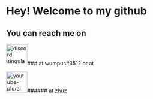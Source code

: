 
# Hey! Welcome to my github
## You can reach me on <!-- PNG version -->
<img alt="discord-singular" height="56" src="https://cdn.jsdelivr.net/npm/@intergrav/devins-badges@2/assets/minimal/social/discord-singular_64h.png">### at wumpus#3512
or at
<!-- PNG version -->
<img alt="youtube-plural" height="56" src="https://cdn.jsdelivr.net/npm/@intergrav/devins-badges@2/assets/minimal/social/youtube-plural_64h.png">###### at zhuz
